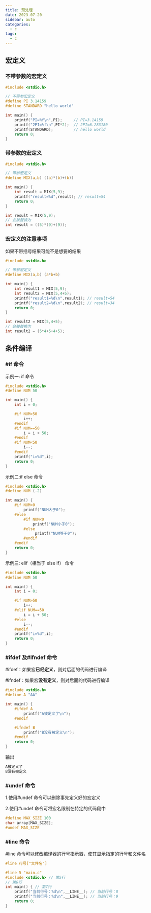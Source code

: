 ```yaml
---
title: 预处理
date: 2023-07-20
sidebar: auto
categories:
  - c
tags:
  - c
---
```


## 宏定义

### 不带参数的宏定义

```c
#include <stdio.h>

// 不带参宏定义
#define PI 3.14159
#define STANDARD "hello world"

int main() {
    printf("PI=%f\n",PI);     // PI=3.14159
    printf("2PI=%f\n",PI*2);  // 2PI=6.283180
    printf(STANDARD);         // hello world
    return 0;
}
```

### 带参数的宏定义

```c
#include <stdio.h>

// 带参宏定义
#define MIX(a,b) ((a)*(b)+(b))

int main() {
    int result = MIX(5,9);
    printf("result=%d",result); // result=54
    return 0;
}
```

```c
int result = MIX(5,9);
// 会被替换为
int result = ((5)*(9)+(9));
```

### 宏定义的注意事项

如果不带括号结果可能不是想要的结果

```c
#include <stdio.h>

// 带参宏定义
#define MIX(a,b) (a*b+b)

int main() {
    int result1 = MIX(5,9);
    int result2 = MIX(5,4+5);
    printf("result1=%d\n",result1); // result=54
    printf("result2=%d\n",result2); // result=34
    return 0;
}
```

```c
int result2 = MIX(5,4+5);
// 会被替换为
int result2 = (5*4+5+4+5);
```

## 条件编译

### #if 命令

示例一: if 命令

```c
#include <stdio.h>
#define NUM 50

int main() {
    int i = 0;

    #if NUM>50
        i++;
    #endif
    #if NUM==50
        i = i + 50;
    #endif
    #if NUM<50
        i--;
    #endif
    printf("i=%d",i);
    return 0;
}
```

示例二:if else 命令

```c
#include <stdio.h>
#define NUM (-2)

int main() {
    #if NUM>0
        printf("NUM大于0");
    #else
        #if NUM<0
            printf("NUM小于0");
        #else
             printf("NUM等于0");
        #endif
    #endif
    return 0;
}
```

示例三: elif（相当于 else if） 命令

```c
#include <stdio.h>
#define NUM 50

int main() {
    int i = 0;

    #if NUM>50
        i++;
    #elif NUM==50
        i = i + 50;
    #else
        i--;
    #endif
    printf("i=%d",i);
    return 0;
}
```

### #ifdef 及#ifndef 命令

#ifdef：如果宏<b>已经定义</b>，则对后面的代码进行编译

#ifndef：如果宏<b>没有定义</b>，则对后面的代码进行编译

```c
#include <stdio.h>
#define A "AA"

int main() {
    #ifdef A
        printf("A被定义了\n");
    #endif

    #ifndef B
        printf("B没有被定义\n");
    #endif
    return 0;
}
```

输出

```bash
A被定义了
B没有被定义
```

### #undef 命令

1.使用#undef 命令可以删除事先定义好的宏定义

2.使用#undef 命令可将宏名限制在特定的代码段中

```c
#define MAX_SIZE 100
char array[MAX_SIZE];
#undef MAX_SIZE
```

### #line 命令

#line 命令可以修改编译器的行号指示器，使其显示指定的行号和文件名

```c
#line 行号["文件名"]
```

```c
#line 5 "main.c"
#include <stdio.h> // 第5行
// 第6行
int main() { // 第7行
    printf("当前行号：%d\n",__LINE__); // 当前行号：8
    printf("当前行号：%d\n",__LINE__); // 当前行号：9
    return 0;
}
```
